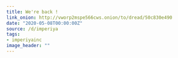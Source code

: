 ```yaml
---
title: We're back !
link_onion: http://vworp2mspe566cws.onion/to/dread/50c830e490
date: "2020-05-08T00:00:00Z"
source: /d/imperiya
tags:
- imperiyainc
image_header: ""
---
```

